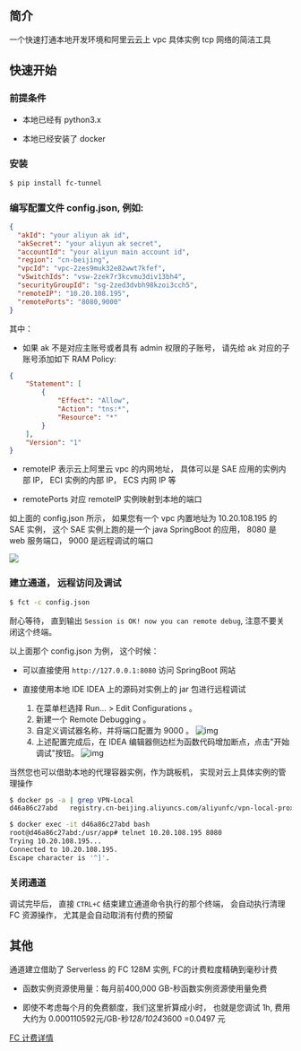 ## 简介

一个快速打通本地开发环境和阿里云云上 vpc 具体实例 tcp 网络的简洁工具

## 快速开始

### 前提条件

- 本地已经有 python3.x

- 本地已经安装了 docker

### 安装

```bash
$ pip install fc-tunnel
```

### 编写配置文件 config.json, 例如:

```json
{
  "akId": "your aliyun ak id",
  "akSecret": "your aliyun ak secret",
  "accountId": "your aliyun main account id",
  "region": "cn-beijing",
  "vpcId": "vpc-2zes9muk32e82wwt7kfef",
  "vSwitchIds": "vsw-2zek7r3kcvmu3div13bh4",
  "securityGroupId": "sg-2zed3dvbh98kzoi3cch5",
  "remoteIP": "10.20.108.195",
  "remotePorts": "8080,9000"
}
```


其中：

- 如果 ak 不是对应主账号或者具有 admin 权限的子账号， 请先给 ak 对应的子账号添加如下 RAM Policy:

```json
{
    "Statement": [
        {
            "Effect": "Allow",
            "Action": "tns:*",
            "Resource": "*"
        }
    ],
    "Version": "1"
}
```

- remoteIP 表示云上阿里云 vpc 的内网地址， 具体可以是 SAE 应用的实例内部 IP， ECI 实例的内部 IP， ECS 内网 IP 等

- remotePorts 对应 remoteIP 实例映射到本地的端口


如上面的 config.json 所示， 如果您有一个 vpc 内置地址为 10.20.108.195 的 SAE 实例， 这个 SAE 实例上跑的是一个 java SpringBoot 的应用， 8080 是 web 服务端口， 9000 是远程调试的端口

![](https://img.alicdn.com/imgextra/i3/O1CN01hShP951UrZ1bdnAhO_!!6000000002571-2-tps-1253-399.png)


### 建立通道， 远程访问及调试

```bash
$ fct -c config.json
```

耐心等待， 直到输出 `Session is OK! now you can remote debug`, 注意不要关闭这个终端。

以上面那个 config.json 为例， 这个时候：

- 可以直接使用 `http://127.0.0.1:8080` 访问 SpringBoot 网站

- 直接使用本地 IDE IDEA 上的源码对实例上的 jar 包进行远程调试
    1. 在菜单栏选择 Run… > Edit Configurations 。
    2. 新建一个 Remote Debugging 。
    3. 自定义调试器名称，并将端口配置为 9000 。
        ![img](https://img.alicdn.com/imgextra/i3/O1CN01JygOEp1CMjHNUtBCP_!!6000000000067-2-tps-1061-671.png)
    4. 上述配置完成后，在 IDEA 编辑器侧边栏为函数代码增加断点，点击"开始调试"按钮。
        ![img](https://img.alicdn.com/imgextra/i1/O1CN01VRnwjr1wJUo2geQwY_!!6000000006287-2-tps-1785-432.png)

当然您也可以借助本地的代理容器实例，作为跳板机， 实现对云上具体实例的管理操作

```bash
$ docker ps -a | grep VPN-Local
d46a86c27abd   registry.cn-beijing.aliyuncs.com/aliyunfc/vpn-local-proxy:v0.0.1   "/usr/app/start.sh"   5 minutes ago   Up 5 minutes   0.0.0.0:8080->8080/tcp, 0.0.0.0:9000->9000/tcp   VPN-Local-S-5ecc9bda-6d83-4f5d-884c-6739d8a3925e

$ docker exec -it d46a86c27abd bash
root@d46a86c27abd:/usr/app# telnet 10.20.108.195 8080
Trying 10.20.108.195...
Connected to 10.20.108.195.
Escape character is '^]'.
```

### 关闭通道

调试完毕后， 直接 `CTRL+C` 结束建立通道命令执行的那个终端， 会自动执行清理 FC 资源操作， 尤其是会自动取消有付费的预留


## 其他

通道建立借助了  Serverless 的 FC 128M 实例,  FC的计费粒度精确到毫秒计费

- 函数实例资源使用量：每月前400,000 GB-秒函数实例资源使用量免费


- 即使不考虑每个月的免费额度，我们这里折算成小时， 也就是您调试 1h, 费用大约为 0.000110592元/GB-秒*128/1024*3600 =0.0497 元

[FC 计费详情](https://help.aliyun.com/document_detail/54301.html)